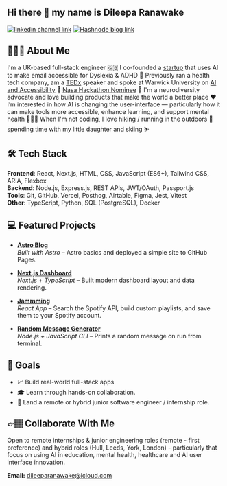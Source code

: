 ## Hi there 👋 my name is Dileepa Ranawake

[![linkedin channel link](https://img.shields.io/badge/Linkedin-0e76a8?style=for-the-badge&logoColor=white)](https://www.linkedin.com/in/dileepa-ranawake/)
[![Hashnode blog link](https://img.shields.io/badge/hashnode%20blog-2962FF?style=for-the-badge&logo=hashnode&logoColor=white&labelColor=2962FF)](https://www.dileeparanawake.com)

## 🙋🏽‍♂️ About Me

I'm a UK-based full-stack engineer 🇬🇧 I co-founded a [startup](https://youtu.be/-_7hUF_p2CQ?si=zbxa288yXtgzMOf3) that uses AI to make email accessible for Dyslexia & ADHD 🚀 Previously ran a health tech company, am a [TEDx](https://youtu.be/uRVmXBo_Mf0?si=rJld3Ci7x0fxhjuN) speaker and spoke
at Warwick University on [AI and Accessibility](https://www.linkedin.com/posts/dileepa-ranawake_ai-accessibility-neurodiversity-activity-7080591003442655232-2dA-/) 🎤 [Nasa Hackathon Nominee](https://2017.spaceappschallenge.org/challenges/ideate-and-create/bring-your-own-solution/teams/eos) 👾 I'm a neurodiversity advocate and love building products that make the world a better place ❤️ I’m interested in how AI is changing the user-interface — particularly how it can make tools more accessible, enhance learning, and support mental health 👨🏽‍🏫 When I'm not coding, I love hiking / running in the outdoors 🌳 spending time with my little daughter and skiing ⛷️

## 🛠️ Tech Stack

**Frontend**: React, Next.js, HTML, CSS, JavaScript (ES6+), Tailwind CSS, ARIA, Flexbox  
**Backend**: Node.js, Express.js, REST APIs, JWT/OAuth, Passport.js  
**Tools**: Git, GitHub, Vercel, Posthog, Airtable, Figma, Jest, Vitest  
**Other**: TypeScript, Python, SQL (PostgreSQL), Docker

## 💻 Featured Projects

- **[Astro Blog](https://github.com/dileeparanawake/astro-blog)**  
  _Built with Astro_ – Astro basics and deployed a simple site to GitHub Pages.

- **[Next.js Dashboard](https://github.com/dileeparanawake/nextjs-dashboard)**  
  _Next.js + TypeScript_ – Built modern dashboard layout and data rendering.

- **[Jammming](https://github.com/dileeparanawake/Jammming)**  
  _React App_ – Search the Spotify API, build custom playlists, and save them to your Spotify account.

- **[Random Message Generator](https://github.com/dileeparanawake/random-message-generator)**  
  _Node.js + JavaScript CLI_ – Prints a random message on run from terminal.

## 🎯 Goals

- 📈 Build real-world full-stack apps
- 🎓 Learn through hands-on collaboration.
- 💼 Land a remote or hybrid junior software engineer / internship role.

## 👉🏽 Collaborate With Me

Open to remote internships & junior engineering roles (remote - first preference) and hybrid roles (Hull, Leeds, York, London) - particularly that focus on using AI in education, mental health, healthcare and AI user interface innovation.

**Email:** [dileeparanawake@icloud.com](mailto:dileeparanawake@icloud.com)

<!--
**dileeparanawake/dileeparanawake** is a ✨ _special_ ✨ repository because its `README.md` (this file) appears on your GitHub profile.

Here are some ideas to get you started:

- 🔭 I’m currently working on ...
- 🌱 I’m currently learning ...
- 👯 I’m looking to collaborate on ...
- 🤔 I’m looking for help with ...
- 💬 Ask me about ...
- 📫 How to reach me: ...
- 😄 Pronouns: ...
- ⚡ Fun fact: ...
-->
